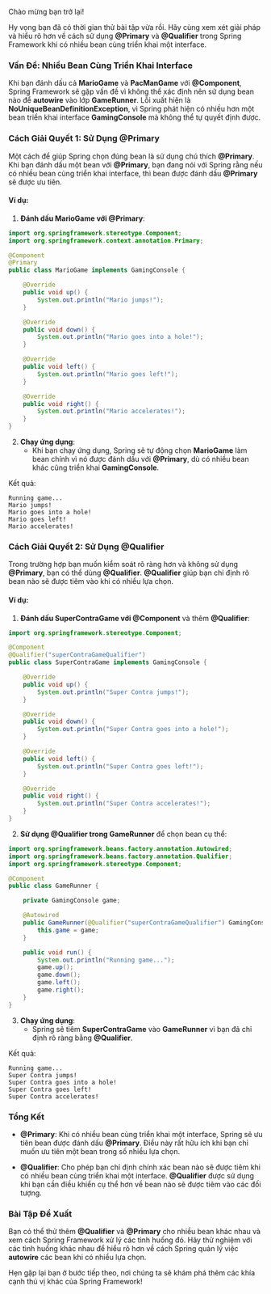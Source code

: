 Chào mừng bạn trở lại!

Hy vọng bạn đã có thời gian thử bài tập vừa rồi. Hãy cùng xem xét giải pháp và hiểu rõ hơn về cách sử dụng **@Primary** và **@Qualifier** trong Spring Framework khi có nhiều bean cùng triển khai một interface.

### Vấn Đề: Nhiều Bean Cùng Triển Khai Interface

Khi bạn đánh dấu cả **MarioGame** và **PacManGame** với **@Component**, Spring Framework sẽ gặp vấn đề vì không thể xác định nên sử dụng bean nào để **autowire** vào lớp **GameRunner**. Lỗi xuất hiện là **NoUniqueBeanDefinitionException**, vì Spring phát hiện có nhiều hơn một bean triển khai interface **GamingConsole** mà không thể tự quyết định được.

### Cách Giải Quyết 1: Sử Dụng @Primary

Một cách để giúp Spring chọn đúng bean là sử dụng chú thích **@Primary**. Khi bạn đánh dấu một bean với **@Primary**, bạn đang nói với Spring rằng nếu có nhiều bean cùng triển khai interface, thì bean được đánh dấu **@Primary** sẽ được ưu tiên.

#### Ví dụ:

1. **Đánh dấu MarioGame với @Primary**:

```java
import org.springframework.stereotype.Component;
import org.springframework.context.annotation.Primary;

@Component
@Primary
public class MarioGame implements GamingConsole {

    @Override
    public void up() {
        System.out.println("Mario jumps!");
    }

    @Override
    public void down() {
        System.out.println("Mario goes into a hole!");
    }

    @Override
    public void left() {
        System.out.println("Mario goes left!");
    }

    @Override
    public void right() {
        System.out.println("Mario accelerates!");
    }
}
```

2. **Chạy ứng dụng**:
    - Khi bạn chạy ứng dụng, Spring sẽ tự động chọn **MarioGame** làm bean chính vì nó được đánh dấu với **@Primary**, dù có nhiều bean khác cũng triển khai **GamingConsole**.

Kết quả:

```
Running game...
Mario jumps!
Mario goes into a hole!
Mario goes left!
Mario accelerates!
```

### Cách Giải Quyết 2: Sử Dụng @Qualifier

Trong trường hợp bạn muốn kiểm soát rõ ràng hơn và không sử dụng **@Primary**, bạn có thể dùng **@Qualifier**. **@Qualifier** giúp bạn chỉ định rõ bean nào sẽ được tiêm vào khi có nhiều lựa chọn.

#### Ví dụ:

1. **Đánh dấu SuperContraGame với @Component** và thêm **@Qualifier**:

```java
import org.springframework.stereotype.Component;

@Component
@Qualifier("superContraGameQualifier")
public class SuperContraGame implements GamingConsole {

    @Override
    public void up() {
        System.out.println("Super Contra jumps!");
    }

    @Override
    public void down() {
        System.out.println("Super Contra goes into a hole!");
    }

    @Override
    public void left() {
        System.out.println("Super Contra goes left!");
    }

    @Override
    public void right() {
        System.out.println("Super Contra accelerates!");
    }
}
```

2. **Sử dụng @Qualifier trong GameRunner** để chọn bean cụ thể:

```java
import org.springframework.beans.factory.annotation.Autowired;
import org.springframework.beans.factory.annotation.Qualifier;
import org.springframework.stereotype.Component;

@Component
public class GameRunner {

    private GamingConsole game;

    @Autowired
    public GameRunner(@Qualifier("superContraGameQualifier") GamingConsole game) {
        this.game = game;
    }

    public void run() {
        System.out.println("Running game...");
        game.up();
        game.down();
        game.left();
        game.right();
    }
}
```

3. **Chạy ứng dụng**:
    - Spring sẽ tiêm **SuperContraGame** vào **GameRunner** vì bạn đã chỉ định rõ ràng bằng **@Qualifier**.

Kết quả:

```
Running game...
Super Contra jumps!
Super Contra goes into a hole!
Super Contra goes left!
Super Contra accelerates!
```

### Tổng Kết

- **@Primary**: Khi có nhiều bean cùng triển khai một interface, Spring sẽ ưu tiên bean được đánh dấu **@Primary**. Điều này rất hữu ích khi bạn chỉ muốn ưu tiên một bean trong số nhiều lựa chọn.
  
- **@Qualifier**: Cho phép bạn chỉ định chính xác bean nào sẽ được tiêm khi có nhiều bean cùng triển khai một interface. **@Qualifier** được sử dụng khi bạn cần điều khiển cụ thể hơn về bean nào sẽ được tiêm vào các đối tượng.

### Bài Tập Đề Xuất

Bạn có thể thử thêm **@Qualifier** và **@Primary** cho nhiều bean khác nhau và xem cách Spring Framework xử lý các tình huống đó. Hãy thử nghiệm với các tình huống khác nhau để hiểu rõ hơn về cách Spring quản lý việc **autowire** các bean khi có nhiều lựa chọn.

Hẹn gặp lại bạn ở bước tiếp theo, nơi chúng ta sẽ khám phá thêm các khía cạnh thú vị khác của Spring Framework!
